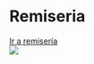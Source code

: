 # Remiseria

<a href="http://www.apistellisano.000webhostapp.com">Ir a remisería</a>
<br>
<img src="https://i.imgur.com/x4bjnAl.jpg">
